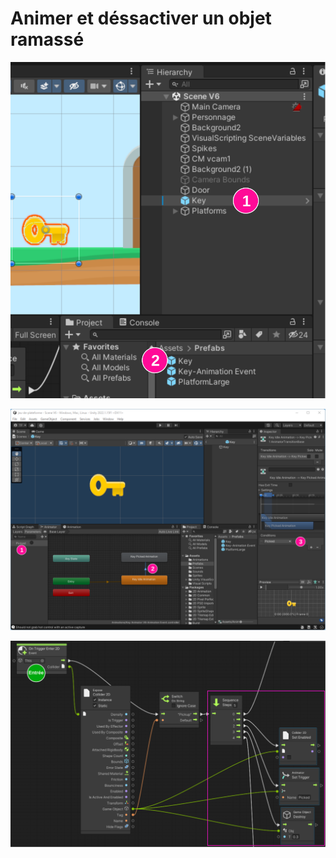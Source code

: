 # Animer et déssactiver un objet ramassé

![Créer un 'prefab' de l'objet à ramasser](./animer_desactiver_objet_ramasse/creer_prefab_de_cle.svg)

![Créer des animations et configurer un 'animator' qui déclenche une animation lors du 'trigger' d'animation 'Picked'](./animer_desactiver_objet_ramasse/animator_objet_ramasse.svg)

![Déclencher le 'trigger' d'animation 'Picked', désactiver le collider et détruire après 0.3 secondes un objet qui a le tag 'Pickup'](./animer_desactiver_objet_ramasse/animer_desactiver_objet_ramasse_vs.svg)